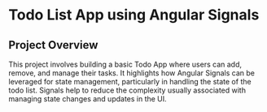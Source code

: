 # Todo List App using Angular Signals

## Project Overview

This project involves building a basic Todo App where users can add, remove, and manage their tasks. It highlights how Angular Signals can be leveraged for state management, particularly in handling the state of the todo list. Signals help to reduce the complexity usually associated with managing state changes and updates in the UI.

